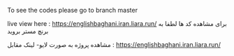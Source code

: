 
To see the codes please go to branch master

live view here : https://englishbaghani.iran.liara.run/
برای مشاهده کد ها لطفا به برنچ مستر بروید

مشاهده پروژه به صورت لایو- لینک مقابل :  https://englishbaghani.iran.liara.run/
